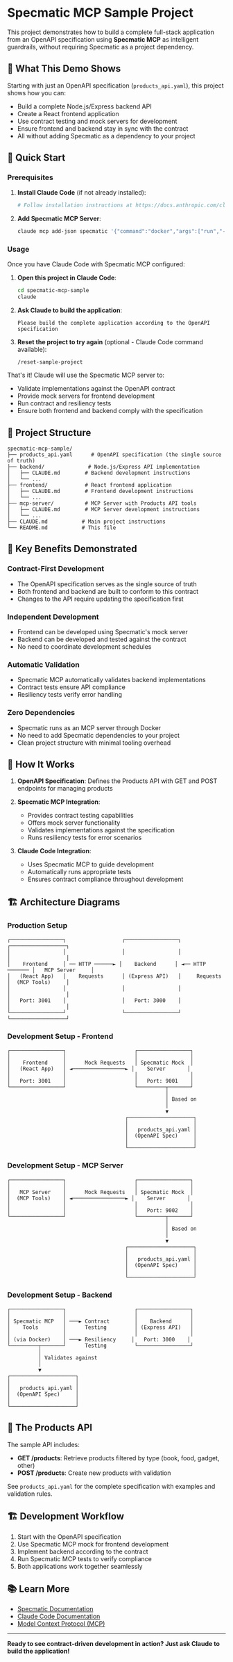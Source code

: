 # Specmatic MCP Sample Project

This project demonstrates how to build a complete full-stack application from an OpenAPI specification using **Specmatic MCP** as intelligent guardrails, without requiring Specmatic as a project dependency.

## 🎯 What This Demo Shows

Starting with just an OpenAPI specification (`products_api.yaml`), this project shows how you can:

- Build a complete Node.js/Express backend API
- Create a React frontend application  
- Use contract testing and mock servers for development
- Ensure frontend and backend stay in sync with the contract
- All without adding Specmatic as a dependency to your project

## 🚀 Quick Start

### Prerequisites

1. **Install Claude Code** (if not already installed):
   ```bash
   # Follow installation instructions at https://docs.anthropic.com/claude/docs/claude-code
   ```

2. **Add Specmatic MCP Server**:
   ```bash
   claude mcp add-json specmatic '{"command":"docker","args":["run","--rm","-i","--network=host","-v","/Users/harikrishnan/projects/agilefaqs/ContractTesting/MCP/specmatic-mcp-sample:/app/reports","specmatic-mcp"],"env":{}}'
   ```

### Usage

Once you have Claude Code with Specmatic MCP configured:

1. **Open this project in Claude Code**:
   ```bash
   cd specmatic-mcp-sample
   claude
   ```

2. **Ask Claude to build the application**:
   ```
   Please build the complete application according to the OpenAPI specification
   ```

3. **Reset the project to try again** (optional - Claude Code command available):
   ```
   /reset-sample-project
   ```

That's it! Claude will use the Specmatic MCP server to:
- Validate implementations against the OpenAPI contract
- Provide mock servers for frontend development
- Run contract and resiliency tests
- Ensure both frontend and backend comply with the specification

## 📁 Project Structure

```
specmatic-mcp-sample/
├── products_api.yaml      # OpenAPI specification (the single source of truth)
├── backend/              # Node.js/Express API implementation
│   ├── CLAUDE.md        # Backend development instructions
│   └── ...
├── frontend/            # React frontend application  
│   ├── CLAUDE.md        # Frontend development instructions
│   └── ...
├── mcp-server/          # MCP Server with Products API tools
│   ├── CLAUDE.md        # MCP Server development instructions
│   └── ...
├── CLAUDE.md           # Main project instructions
└── README.md           # This file
```

## 🎯 Key Benefits Demonstrated

### Contract-First Development
- The OpenAPI specification serves as the single source of truth
- Both frontend and backend are built to conform to this contract
- Changes to the API require updating the specification first

### Independent Development
- Frontend can be developed using Specmatic's mock server
- Backend can be developed and tested against the contract
- No need to coordinate development schedules

### Automatic Validation
- Specmatic MCP automatically validates backend implementations
- Contract tests ensure API compliance
- Resiliency tests verify error handling

### Zero Dependencies
- Specmatic runs as an MCP server through Docker
- No need to add Specmatic dependencies to your project
- Clean project structure with minimal tooling overhead

## 🔧 How It Works

1. **OpenAPI Specification**: Defines the Products API with GET and POST endpoints for managing products

2. **Specmatic MCP Integration**: 
   - Provides contract testing capabilities
   - Offers mock server functionality  
   - Validates implementations against the specification
   - Runs resiliency tests for error scenarios

3. **Claude Code Integration**:
   - Uses Specmatic MCP to guide development
   - Automatically runs appropriate tests
   - Ensures contract compliance throughout development

## 🏗️ Architecture Diagrams

### Production Setup
```
┌─────────────────┐                  ┌─────────────────┐                  ┌──────────────────┐
│                 │                  │                 │                  │                  │
│    Frontend     │ ── HTTP ──────► │    Backend      │ ◄── HTTP ─────── │   MCP Server     │
│   (React App)   │    Requests      │ (Express API)   │     Requests     │  (MCP Tools)     │
│                 │                  │                 │                  │                  │
│   Port: 3001    │                  │   Port: 3000    │                  │                  │
└─────────────────┘                  └─────────────────┘                  └──────────────────┘
```

### Development Setup - Frontend
```
┌─────────────────┐                      ┌─────────────────┐
│                 │                      │                 │
│    Frontend     │      Mock Requests   │ Specmatic Mock  │
│   (React App)   │ ◄─────────────────► │    Server       │
│                 │                      │                 │
│   Port: 3001    │                      │   Port: 9001    │
└─────────────────┘                      └─────────┬───────┘
                                                   │
                                                   │ Based on
                                                   │
                                                   ▼
                                      ┌─────────────────────┐
                                      │                     │
                                      │   products_api.yaml │
                                      │  (OpenAPI Spec)     │
                                      │                     │
                                      └─────────────────────┘
```

### Development Setup - MCP Server
```
┌─────────────────┐                      ┌─────────────────┐
│                 │                      │                 │
│   MCP Server    │      Mock Requests   │ Specmatic Mock  │
│  (MCP Tools)    │ ◄─────────────────► │    Server       │
│                 │                      │                 │
│                 │                      │   Port: 9002    │
└─────────────────┘                      └─────────┬───────┘
                                                   │
                                                   │ Based on
                                                   │
                                                   ▼
                                      ┌─────────────────────┐
                                      │                     │
                                      │   products_api.yaml │
                                      │  (OpenAPI Spec)     │
                                      │                     │
                                      └─────────────────────┘
```

### Development Setup - Backend
```
┌─────────────────┐                      ┌─────────────────┐
│                 │                      │                 │
│ Specmatic MCP   │ ───► Contract        │    Backend      │
│    Tools        │      Testing         │ (Express API)   │
│                 │                      │                 │
│ (via Docker)    │ ───► Resiliency     │   Port: 3000    │
└─────────┬───────┘      Testing         └─────────────────┘
          │
          │ Validates against
          │
          ▼
┌─────────────────────┐
│                     │
│   products_api.yaml │
│  (OpenAPI Spec)     │
│                     │
└─────────────────────┘
```

## 🎨 The Products API

The sample API includes:
- **GET /products**: Retrieve products filtered by type (book, food, gadget, other)
- **POST /products**: Create new products with validation

See `products_api.yaml` for the complete specification with examples and validation rules.

## 🏗️ Development Workflow

1. Start with the OpenAPI specification
2. Use Specmatic MCP mock for frontend development  
3. Implement backend according to the contract
4. Run Specmatic MCP tests to verify compliance
5. Both applications work together seamlessly

## 📚 Learn More

- [Specmatic Documentation](https://specmatic.io/)
- [Claude Code Documentation](https://docs.anthropic.com/claude/docs/claude-code)
- [Model Context Protocol (MCP)](https://modelcontextprotocol.io/)

---

**Ready to see contract-driven development in action? Just ask Claude to build the application!**